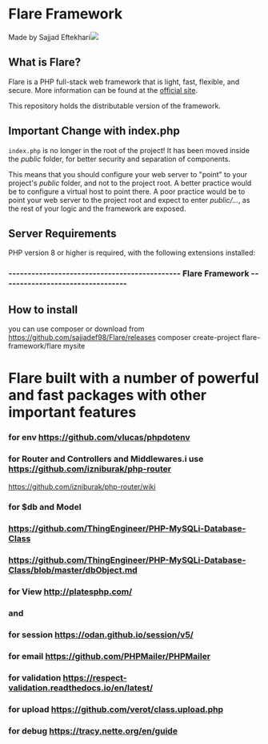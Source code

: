 # Flare Framework
Made by Sajjad Eftekhari![](https://manbaenab.ir/uploads/Flare.png)
## What is Flare?

Flare is a PHP full-stack web framework that is light, fast, flexible, and secure. 
More information can be found at the [official site](https://manbaenab.ir/Flare).

This repository holds the distributable version of the framework.

## Important Change with index.php

`index.php` is no longer in the root of the project! It has been moved inside the *public* folder,
for better security and separation of components.

This means that you should configure your web server to "point" to your project's *public* folder, and
not to the project root. A better practice would be to configure a virtual host to point there. A poor practice would be to point your web server to the project root and expect to enter *public/...*, as the rest of your logic and the
framework are exposed.


## Server Requirements

PHP version 8 or higher is required, with the following extensions installed: 


### --------------------------------------------- Flare Framework ---------------------------------
## How to install
you can use composer or download from https://github.com/sajjadef98/Flare/releases
composer create-project flare-framework/flare mysite
# Flare built with a number of powerful and fast packages with other important features 
### for env https://github.com/vlucas/phpdotenv
 ### for  Router and Controllers and Middlewares.i use https://github.com/izniburak/php-router
https://github.com/izniburak/php-router/wiki
### for $db and Model 
###  https://github.com/ThingEngineer/PHP-MySQLi-Database-Class
### https://github.com/ThingEngineer/PHP-MySQLi-Database-Class/blob/master/dbObject.md
### for View http://platesphp.com/
### and  
### for session https://odan.github.io/session/v5/
### for email https://github.com/PHPMailer/PHPMailer
### for validation  https://respect-validation.readthedocs.io/en/latest/
### for upload https://github.com/verot/class.upload.php
### for debug https://tracy.nette.org/en/guide

